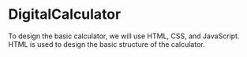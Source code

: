 # DigitalCalculator
To design the basic calculator, we will use HTML, CSS, and JavaScript. HTML is used to design the basic structure of the calculator.
